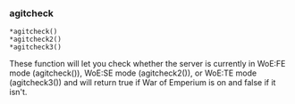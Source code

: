 ### agitcheck
```
*agitcheck()
*agitcheck2()
*agitcheck3()
```

These function will let you check whether the server is currently in WoE:FE mode
(agitcheck()), WoE:SE mode (agitcheck2()), or WoE:TE mode (agitcheck3()) and will
return true if War of Emperium is on and false if it isn't.
